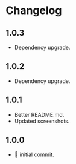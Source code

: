 # Changelog

## 1.0.3

-   Dependency upgrade.

## 1.0.2

-   Dependency upgrade.

## 1.0.1

-   Better README.md.
-   Updated screenshots.

## 1.0.0

-   :tada: initial commit.

